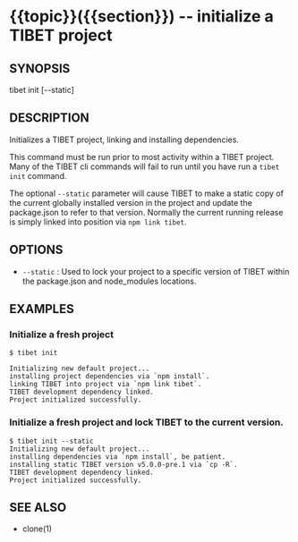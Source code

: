 {{topic}}({{section}}) -- initialize a TIBET project
=============================================

## SYNOPSIS

tibet init [--static]

## DESCRIPTION

Initializes a TIBET project, linking and installing dependencies.

This command must be run prior to most activity within a TIBET
project. Many of the TIBET cli commands will fail to run until
you have run a `tibet init` command.

The optional `--static` parameter will cause TIBET to make a static copy of
the current globally installed version in the project and update the
package.json to refer to that version. Normally the current running release is
simply linked into position via `npm link tibet`.

## OPTIONS

  * `--static` :
    Used to lock your project to a specific version of TIBET within the
package.json and node_modules locations.

## EXAMPLES

### Initialize a fresh project

    $ tibet init

    Initializing new default project...
    installing project dependencies via `npm install`.
    linking TIBET into project via `npm link tibet`.
    TIBET development dependency linked.
    Project initialized successfully.

### Initialize a fresh project and lock TIBET to the current version.

    $ tibet init --static
    Initializing new default project...
    installing dependencies via `npm install`, be patient.
    installing static TIBET version v5.0.0-pre.1 via `cp -R`.
    TIBET development dependency linked.
    Project initialized successfully.

## SEE ALSO

  * clone(1)
